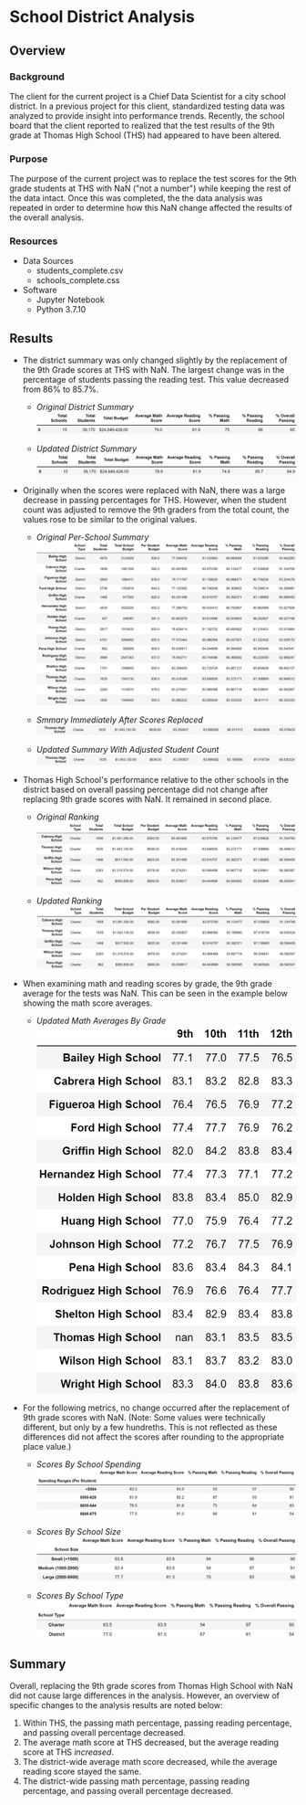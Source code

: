 # School District Analysis

## Overview
### Background
The client for the current project is a Chief Data Scientist for a city school district. In a previous project for this client, standardized testing data was analyzed to provide insight into performance trends. Recently, the school board that the client reported to realized that the test results of the 9th grade at Thomas High School (THS) had appeared to have been altered. 

### Purpose
The purpose of the current project was to replace the test scores for the 9th grade students at THS with NaN ("not a number") while keeping the rest of the data intact. Once this was completed, the the data analysis was repeated in order to determine how this NaN change affected the results of the overall analysis. 

### Resources
- Data Sources
    - students_complete.csv
    - schools_complete.css
- Software
    - Jupyter Notebook
    - Python 3.7.10

## Results

- The district summary was only changed slightly by the replacement of the 9th Grade scores at THS with NaN. The largest change was in the percentage of students passing the reading test. This value decreased from 86% to 85.7%. 

    - *Original District Summary*
    ![](Resources/original_district_summary.png)
    
    - *Updated District Summary*
    ![](Resources/new_district_summary.png)
    
- Originally when the scores were replaced with NaN, there was a large decrease in passing percentages for THS. However, when the student count was adjusted to remove the 9th graders from the total count, the values rose to be similar to the original values.

    - *Original Per-School Summary*
    ![](Resources/original_school_summary.png)
    
    - *Smmary Immediately After Scores Replaced*
    ![](Resources/nan_school_summary.png)
    
    - *Updated Summary With Adjusted Student Count*
    ![](Resources/adjusted_school_summary.png)
    
- Thomas High School's performance relative to the other schools in the district based on overall passing percentage did not change after replacing 9th grade scores with NaN. It remained in second place. 

    - *Original Ranking*
    ![](Resources/original_top5.png)
    
    - *Updated Ranking*
    ![](Resources/new_top5.png)
    
- When examining math and reading scores by grade, the 9th grade average for the tests was NaN. This can be seen in the example below showing the math score averages. 

    - *Updated Math Averages By Grade*
    ![](Resources/math_by_grade.png) 
    
- For the following metrics, no change occurred after the replacement of 9th grade scores with NaN. (Note: Some values were technically different, but only by a few hundreths. This is not reflected as these differences did not affect the scores after rounding to the appropriate place value.) 

    - *Scores By School Spending*
    ![](Resources/spending.png)
    
    - *Scores By School Size*
    ![](Resources/size.png)
    
    - *Scores By School Type*
    ![](Resources/type.png)
    
## Summary 
Overall, replacing the 9th grade scores from Thomas High School with NaN did not cause large differences in the analysis. However, an overview of specific changes to the analysis results are noted below:

1. Within THS, the passing math percentage, passing reading percentage, and passing overall percentage decreased. 
2. The average math score at THS decreased, but the average reading score at THS *increased*. 
3. The district-wide average math score decreased, while the average reading score stayed the same. 
4. The district-wide passing math percentage, passing reading percentage, and passing overall percentage decreased. 
